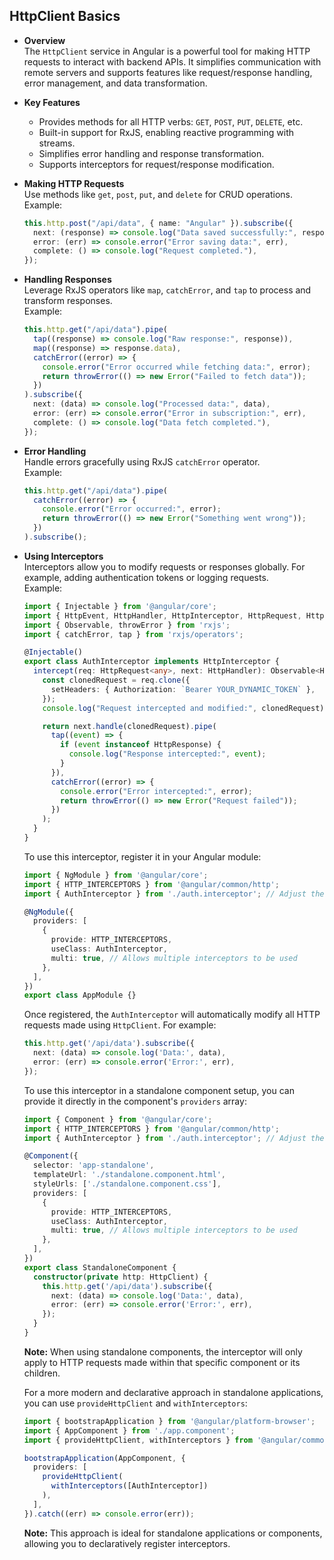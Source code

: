 ## HttpClient Basics

- **Overview**  
  The `HttpClient` service in Angular is a powerful tool for making HTTP requests to interact with backend APIs. It simplifies communication with remote servers and supports features like request/response handling, error management, and data transformation.

- **Key Features**  
  - Provides methods for all HTTP verbs: `GET`, `POST`, `PUT`, `DELETE`, etc.  
  - Built-in support for RxJS, enabling reactive programming with streams.  
  - Simplifies error handling and response transformation.  
  - Supports interceptors for request/response modification.

- **Making HTTP Requests**  
  Use methods like `get`, `post`, `put`, and `delete` for CRUD operations.  
  Example:

  ```typescript
  this.http.post("/api/data", { name: "Angular" }).subscribe({
    next: (response) => console.log("Data saved successfully:", response),
    error: (err) => console.error("Error saving data:", err),
    complete: () => console.log("Request completed."),
  });
  ```

- **Handling Responses**  
  Leverage RxJS operators like `map`, `catchError`, and `tap` to process and transform responses.  
  Example:

  ```typescript
  this.http.get("/api/data").pipe(
    tap((response) => console.log("Raw response:", response)),
    map((response) => response.data),
    catchError((error) => {
      console.error("Error occurred while fetching data:", error);
      return throwError(() => new Error("Failed to fetch data"));
    })
  ).subscribe({
    next: (data) => console.log("Processed data:", data),
    error: (err) => console.error("Error in subscription:", err),
    complete: () => console.log("Data fetch completed."),
  });
  ```

- **Error Handling**  
  Handle errors gracefully using RxJS `catchError` operator.  
  Example:

  ```typescript
  this.http.get("/api/data").pipe(
    catchError((error) => {
      console.error("Error occurred:", error);
      return throwError(() => new Error("Something went wrong"));
    })
  ).subscribe();
  ```

- **Using Interceptors**  
  Interceptors allow you to modify requests or responses globally. For example, adding authentication tokens or logging requests.  
  Example:

  ```typescript
  import { Injectable } from '@angular/core';
  import { HttpEvent, HttpHandler, HttpInterceptor, HttpRequest, HttpResponse } from '@angular/common/http';
  import { Observable, throwError } from 'rxjs';
  import { catchError, tap } from 'rxjs/operators';

  @Injectable()
  export class AuthInterceptor implements HttpInterceptor {
    intercept(req: HttpRequest<any>, next: HttpHandler): Observable<HttpEvent<any>> {
      const clonedRequest = req.clone({
        setHeaders: { Authorization: `Bearer YOUR_DYNAMIC_TOKEN` },
      });
      console.log("Request intercepted and modified:", clonedRequest);

      return next.handle(clonedRequest).pipe(
        tap((event) => {
          if (event instanceof HttpResponse) {
            console.log("Response intercepted:", event);
          }
        }),
        catchError((error) => {
          console.error("Error intercepted:", error);
          return throwError(() => new Error("Request failed"));
        })
      );
    }
  }
  ```

  To use this interceptor, register it in your Angular module:

  ```typescript
  import { NgModule } from '@angular/core';
  import { HTTP_INTERCEPTORS } from '@angular/common/http';
  import { AuthInterceptor } from './auth.interceptor'; // Adjust the path as needed

  @NgModule({
    providers: [
      {
        provide: HTTP_INTERCEPTORS,
        useClass: AuthInterceptor,
        multi: true, // Allows multiple interceptors to be used
      },
    ],
  })
  export class AppModule {}
  ```

  Once registered, the `AuthInterceptor` will automatically modify all HTTP requests made using `HttpClient`. For example:

  ```typescript
  this.http.get('/api/data').subscribe({
    next: (data) => console.log('Data:', data),
    error: (err) => console.error('Error:', err),
  });
  ```

  To use this interceptor in a standalone component setup, you can provide it directly in the component's `providers` array:

  ```typescript
  import { Component } from '@angular/core';
  import { HTTP_INTERCEPTORS } from '@angular/common/http';
  import { AuthInterceptor } from './auth.interceptor'; // Adjust the path as needed

  @Component({
    selector: 'app-standalone',
    templateUrl: './standalone.component.html',
    styleUrls: ['./standalone.component.css'],
    providers: [
      {
        provide: HTTP_INTERCEPTORS,
        useClass: AuthInterceptor,
        multi: true, // Allows multiple interceptors to be used
      },
    ],
  })
  export class StandaloneComponent {
    constructor(private http: HttpClient) {
      this.http.get('/api/data').subscribe({
        next: (data) => console.log('Data:', data),
        error: (err) => console.error('Error:', err),
      });
    }
  }
  ```

  **Note:** When using standalone components, the interceptor will only apply to HTTP requests made within that specific component or its children.

  For a more modern and declarative approach in standalone applications, you can use `provideHttpClient` and `withInterceptors`:

  ```typescript
  import { bootstrapApplication } from '@angular/platform-browser';
  import { AppComponent } from './app.component';
  import { provideHttpClient, withInterceptors } from '@angular/common/http';

  bootstrapApplication(AppComponent, {
    providers: [
      provideHttpClient(
        withInterceptors([AuthInterceptor])
      ),
    ],
  }).catch((err) => console.error(err));
  ```

  **Note:** This approach is ideal for standalone applications or components, allowing you to declaratively register interceptors.
